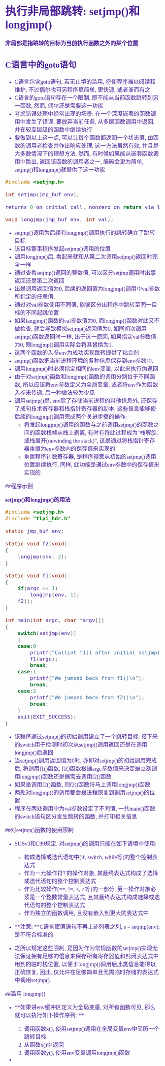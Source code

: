 <font size=4 color=#4B2296 face="微软雅黑">

# 执行非局部跳转: setjmp()和longjmp()

**非局部是指跳转的目标为当前执行函数之外的某个位置**

## C语言中的goto语句

+ C语言包含goto语句, 若无止境的滥用, 将使程序难以阅读和维护, 不过偶尔也可另程序更简单, 更快速, 或者兼而有之
+ C语言的goto语句存在一个限制, 即不能从当前函数跳转到另一函数, 然而, 偶尔还是需要这一功能
+ 考虑错误处理中经常出现的场景: 在一个深度嵌套的函数调用中发生了错误, 要放弃当前任务, 从多层函数调用中返回, 并在较高层级的函数中继续执行
+ 要做到以上这一点, 可以让每个函数都返回一个状态值, 由函数的调用者检查并作出响应处理, 这一方法虽然有效, 并且是大多数情况下的理想方法, 然而, 有时候如果能从嵌套函数调用中跳出, 返回该函数的调用者之一, 编码会更为简单, setjmp()和longjmp()就提供了这一功能

```c
#include <setjmp.h>

int setjmp(jmp_buf env);

returns 0 on initial call, nonzero on return via longjmp()

void longjmp(jmp_buf env, int val);

```

+ setjmp()调用为后续有longjmp()调用执行的跳转确立了跳转目标
+ 该目标整事程序发起setjmp()调用的位置
+ 调用longjmp()后, 看起来就和从第二次调用setjmp()返回时完全一样
+ 通过查看setjmp()返回的整数值, 可以区分setjmp调用时出事返回还是第二次返回
+ 出是调用返回值为0, 后续的返回值为longjmp()调用中val参数所指定的任意值.
+ 通过对val参数使用不同值, 能够区分出程序中跳转至同一目标的不同起跳位置
+ 如果langjmp()函数的val参数值为0, 而longjmp()函数对此又不做检查, 就会导致模拟setjmp()返回值为0, 如同初次调用setjmp()函数返回时一样, 出于这一原因, 如果指定val参数值为0, 则longjmp()调用实际会将其替换为1.
+ 这两个函数的入参env为成功实现跳转提供了粘合剂
+ setjmp()函数把当前进程环境的各种信息保存到env参数中.
+ 调用longjmp()时必须指定相同的env变量, 以此来执行伪返回
+ 由于对setjmp()函数和longjmp()函数的调用分别位于不同函数, 所以应该将env参数定义为全局变量, 或者将env作为函数入参来传递, 后一种做法较为少见
+ 调用setjmp()是, env除了存储当前进程的其他信息外, 还保存了成句技术寄存器和栈指针寄存器的副本, 这些信息能够使后续的longjmp()调用完成两个关进步骤的操作:
	+ 将发起longjmp()调用的函数与之前调用setjmp()的函数之间的函数栈帧从栈上剥离, 有时有将此过程成为"栈解旋, 或栈展开(unwinding the stack)", 这是通过将栈指针寄存器重置为env参数内的保存值来实现的
	+ 重置程序计数寄存器, 是程序得意从初始的setjmp()调用位置继续执行, 同样, 此功能是通过env参数中的保存值来实现的

##程序示例

**setjmp()和longjmp()的用法**

```c
#include <setjmp.h>
#include "tlpi_hdr.h"

static jmp_buf env;

static void f2(void)
{
	longjmp(env, 2);
}

static void f1(void)
{
	if(argc == 1)
		longjmp(env, 1);
	f2();
}

int main(int argc, char *argv[])
{
	switch(setjmp(env))
	{
	case:0
		printf("Callint f1() after initial setjmp()\n");
		f1(argc);
		break;
	case:1
		printf("We jumped back from f1()\n");
		break;
	case:2
		printf("We jumped back from f2()\n");
		break;
	}
	exit(EXIT_SUCCESS);
}
```

+ 该程序通过setjmp()的初始调用建立了一个跳转目标, 接下来的switch用于检测时初次从setjmp()调用返回还是在调用longjmp()后返回
+ 当setjmp()调用返回值为0时, 亦即对setjmp()的初始调用完成后, 将调用f1()函数, f1()函数根据argc参数值来决定是立刻调用longjmp()函数还是据需去调用f2()函数
+ 如果是调用f2()函数, 则f2()函数将马上调用longjmp()函数
+ 两处对longjmp()的调用都会是进程恢复到调用setjmp()的位置
+ 程序在两处调用中为val参数设定了不同值, 一共main()函数的switch语句区分发生跳转的函数, 并打印相关信息

##对setjmp()函数的使用限制

+ SUSv3和C99规定, 对setjmp()的调用只能在如下语境中使用:
	+ 构成选择或迭代语句中(if, switch, while等)的整个控制表达式
	+ 作为一元操作符'!'的操作对象, 其最终表达式构成了选择或迭代语句的整个控制表达式
	+ 作为比较操作(==, !=, <, >等)的一部分, 另一操作对象必须是一个整数常量表达式, 且其最终表达式构成选择或迭代语句的整个控制表达式
	+ 作为独立的函数调用, 且没有嵌入到更大的表达式中

+ **注意: **C语言赋值语句不再上述列表之列, s = setjmp(env); 是不符合标准的
+ 之所以规定这些限制, 是因为作为常规函数的setjmp()实现无法保证拥有足够的信息来保存所有寄存器值和封闭表达式中用到的临时栈位置, 以便于longjmp()调用后此类信息能得以正确恢复, 因此, 仅允许在足够简单且无需临时存储的表达式中调用setjmp()

##滥用 longjmp()

+ **如果讲env缓冲区定义为全局变量, 对所有函数可见, 那么就可以执行如下操作序列: **
	1. 调用函数x(), 使用setjmp()调用在全局变量env中简历一个跳转目标
	2. 从函数x()中返回 
	3. 调用函数y(), 使用env变量调用longjmp()函数

+ 


